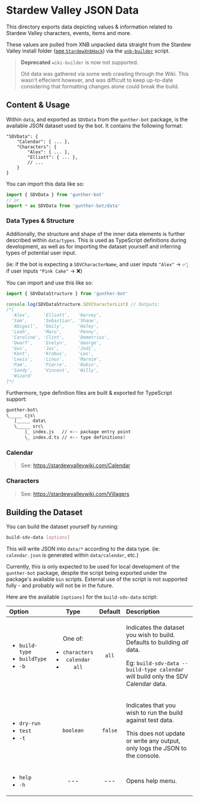 # Stardew Valley JSON Data

This directory exports data depicting values & information related to Stardew Valley characters, events, items and more.

These values are pulled from XNB unpacked data straight from the Stardew Valley install folder ([see `StardewXnbHack`](https://github.com/Pathoschild/StardewXnbHack#readme)) via the [`xnb-builder`](./builder/xnb-builder/) script.

> **Deprecated** `wiki-builder` is now not supported.
>
> Old data was gathered via some web crawling through the Wiki. This wasn't effecient however,
> and was difficult to keep up-to-date considering that formatting changes alone could break the build.

## Content & Usage

Within `data`, and exported as `SDVData` from the `gunther-bot` package, is the available JSON dataset used by the bot. It contains the following format:

```json5
"SDVData": {
	"Calendar": { ... },
	"Characters": {
		"Alex": { ... },
		"Elliott": { ... },
		// ...
	}
}
```

You can import this data like so:

```js
import { SDVData } from 'gunther-bot'
// or
import * as SDVData from 'gunther-bot/data'
```

### Data Types & Structure

Additionally, the structure and shape of the inner data elements is further described within `data/types`. This is used as TypeScript definitions during development, as well as for importing the dataset yourself and inferring types of potential user input.

(ie: if the bot is expecting a `SDVCharacterName`, and user inputs `"Alex"` -> ✅; if user inputs `"Pink Cake"` -> ❌)

You can import and use this like so:

```js
import { SDVDataStructure } from 'gunther-bot'

console.log(SDVDataStructure.SDVCharacterList) // Outputs:
/*[
  'Alex',     'Elliott',   'Harvey',
  'Sam',      'Sebastian', 'Shane',
  'Abigail',  'Emily',     'Haley',
  'Leah',     'Maru',      'Penny',
  'Caroline', 'Clint',     'Demetrius',
  'Dwarf',    'Evelyn',    'George',
  'Gus',      'Jas',       'Jodi',
  'Kent',     'Krobus',    'Leo',
  'Lewis',    'Linus',     'Marnie',
  'Pam',      'Pierre',    'Robin',
  'Sandy',    'Vincent',   'Willy',
  'Wizard'
]*/
```

Furthermore, type definition files are built & exported for TypeScript support:

```txt
gunther-bot\
\_____ cjs\
   |_____ data\
   \_____ src\
       |_ index.js   // <-- package entry point
       \_ index.d.ts // <-- type definitions!
```

### Calendar

> See: https://stardewvalleywiki.com/Calendar

### Characters

> See: https://stardewvalleywiki.com/Villagers

## Building the Dataset

You can build the dataset yourself by running:

```bash
build-sdv-data [options]
```

This will write JSON into `data/*` according to the data type. (ie: `calendar.json` is generated within `data/calendar`, etc.)

Currently, this is only expected to be used for local development of the `gunther-bot` package, despite the script being exported under the package's available `bin` scripts. External use of the script is not supported fully - and probably will not be in the future.

Here are the available `[options]` for the `build-sdv-data` script:

| Option                                                          |                                  Type                                   | Default | Description                                                                                                                                                                         |
| :-------------------------------------------------------------- | :---------------------------------------------------------------------: | :-----: | :---------------------------------------------------------------------------------------------------------------------------------------------------------------------------------- |
| <ul><li>`build-type`</li><li>`buildType`</li><li>`-b`</li></ul> | One of: <ul><li>`characters`</li><li>`calendar`</li><li>`all`</li></ul> |  `all`  | <p>Indicates the dataset you wish to build. Defaults to building _all_ data.</p><p>Eg: <code>build-sdv-data --build-type calendar</code> will build only the SDV Calendar data.</p> |
| <ul><li>`dry-run`</li><li>`test`</li><li>`-t`</li></ul>         |                                `boolean`                                | `false` | <p>Indicates that you wish to run the build against test data.</p><p>This does not update or write any output, only logs the JSON to the console.</p>                               |
| <ul><li>`help`</li><li>`-h`</li></ul>                           |                                   ---                                   |   ---   | Opens help menu.                                                                                                                                                                    |
